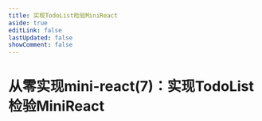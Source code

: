 ```yaml
---
title: 实现TodoList检验MiniReact
aside: true
editLink: false
lastUpdated: false
showComment: false
---
```


# 从零实现mini-react(7)：实现TodoList检验MiniReact